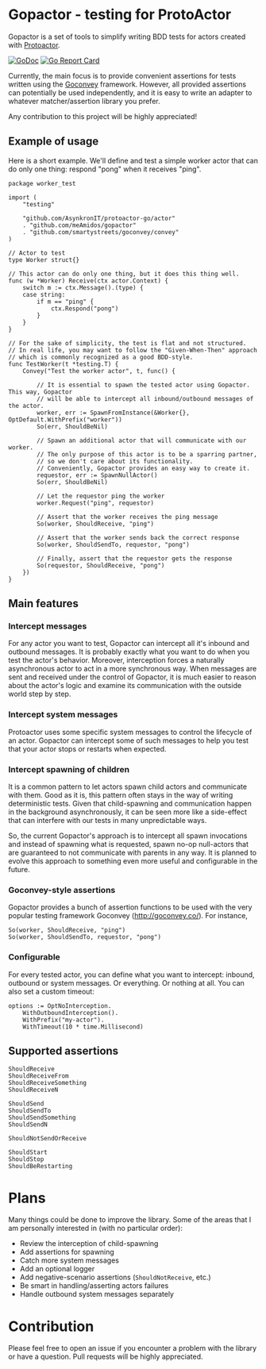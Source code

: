 # Gopactor - testing for ProtoActor
Gopactor is a set of tools to simplify writing BDD tests for actors created with [Protoactor](https://github.com/AsynkronIT/protoactor-go).

[![GoDoc](https://godoc.org/github.com/meAmidos/gopactor?status.svg)](https://godoc.org/github.com/meAmidos/gopactor)
[![Go Report Card](https://goreportcard.com/badge/github.com/meAmidos/gopactor)](https://goreportcard.com/report/github.com/meAmidos/gopactor)

Currently, the main focus is to provide convenient assertions for tests written using the [Goconvey](http://goconvey.co/) framework. However, all provided assertions can potentially be used independently, and it is easy to write an adapter to whatever matcher/assertion library you prefer.

Any contribution to this project will be highly appreciated!

## Example of usage
Here is a short example. We'll define and test a simple worker actor that can do only one thing: respond "pong" when it receives "ping".

```
package worker_test

import (
    "testing"

    "github.com/AsynkronIT/protoactor-go/actor"
    . "github.com/meAmidos/gopactor"
    . "github.com/smartystreets/goconvey/convey"
)

// Actor to test
type Worker struct{}

// This actor can do only one thing, but it does this thing well.
func (w *Worker) Receive(ctx actor.Context) {
    switch m := ctx.Message().(type) {
    case string:
        if m == "ping" {
            ctx.Respond("pong")
        }
    }
}

// For the sake of simplicity, the test is flat and not structured.
// In real life, you may want to follow the "Given-When-Then" approach
// which is commonly recognized as a good BDD-style.
func TestWorker(t *testing.T) {
    Convey("Test the worker actor", t, func() {

        // It is essential to spawn the tested actor using Gopactor. This way, Gopactor
        // will be able to intercept all inbound/outbound messages of the actor.
        worker, err := SpawnFromInstance(&Worker{}, OptDefault.WithPrefix("worker"))
        So(err, ShouldBeNil)

        // Spawn an additional actor that will communicate with our worker.
        // The only purpose of this actor is to be a sparring partner,
        // so we don't care about its functionality.
        // Conveniently, Gopactor provides an easy way to create it.
        requestor, err := SpawnNullActor()
        So(err, ShouldBeNil)

        // Let the requestor ping the worker
        worker.Request("ping", requestor)

        // Assert that the worker receives the ping message
        So(worker, ShouldReceive, "ping")

        // Assert that the worker sends back the correct response
        So(worker, ShouldSendTo, requestor, "pong")

        // Finally, assert that the requestor gets the response
        So(requestor, ShouldReceive, "pong")
    })
}
```

## Main features
### Intercept messages
For any actor you want to test, Gopactor can intercept all it's inbound and outbound messages. It is probably exactly what you want to do when you test the actor's behavior. Moreover, interception forces a naturally asynchronous actor to act in a more synchronous way. When messages are sent and received under the control of Gopactor, it is much easier to reason about the actor's logic and examine its communication with the outside world step by step.

### Intercept system messages
Protoactor uses some specific system messages to control the lifecycle of an actor. Gopactor can intercept some of such messages to help you test that your actor stops or restarts when expected.

### Intercept spawning of children
It is a common pattern to let actors spawn child actors and communicate with them. Good as it is, this pattern often stays in the way of writing deterministic tests. Given that child-spawning and communication happen in the background asynchronously, it can be seen more like a side-effect that can interfere with our tests in many unpredictable ways.

So, the current Gopactor's approach is to intercept all spawn invocations and instead of spawning what is requested, spawn no-op null-actors that are guaranteed to not communicate with parents in any way. It is planned to evolve this approach to something even more useful and configurable in the future.

### Goconvey-style assertions
Gopactor provides a bunch of assertion functions to be used with the very popular testing framework Goconvey (http://goconvey.co/). For instance,

```
So(worker, ShouldReceive, "ping")
So(worker, ShouldSendTo, requestor, "pong")
```

### Configurable
For every tested actor, you can define what you want to intercept: inbound, outbound or system messages. Or everything. Or nothing at all. You can also set a custom timeout:

```
options := OptNoInterception.
    WithOutboundInterception().
    WithPrefix("my-actor").
    WithTimeout(10 * time.Millisecond)
```

## Supported assertions
```
ShouldReceive
ShouldReceiveFrom
ShouldReceiveSomething
ShouldReceiveN

ShouldSend
ShouldSendTo
ShouldSendSomething
ShouldSendN

ShouldNotSendOrReceive

ShouldStart
ShouldStop
ShouldBeRestarting
```

# Plans
Many things could be done to improve the library. Some of the areas that I am personally interested in (with no particular order):
- Review the interception of child-spawning
- Add assertions for spawning
- Catch more system messages
- Add an optional logger
- Add negative-scenario assertions (`ShouldNotReceive`, etc.)
- Be smart in handling/asserting actors failures
- Handle outbound system messages separately

# Contribution
Please feel free to open an issue if you encounter a problem with the library or have a question. Pull requests will be highly appreciated.
